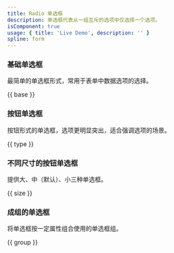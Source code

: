 ```yaml
---
title: Radio 单选框
description: 单选框代表从一组互斥的选项中仅选择一个选项。
isComponent: true
usage: { title: 'Live Demo', description: '' }
spline: form
---
```


### 基础单选框

最简单的单选框形式，常用于表单中数据选项的选择。

{{ base }}

### 按钮单选框

按钮形式的单选框，选项更明显突出，适合强调选项的场景。

{{ type }}

### 不同尺寸的按钮单选框

提供大、中（默认）、小三种单选框。

{{ size }}

### 成组的单选框

将单选框按一定属性组合使用的单选框组。

{{ group }}
